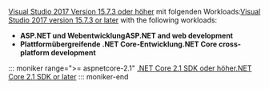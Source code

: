 <span data-ttu-id="c3c36-101">[Visual Studio 2017 Version 15.7.3 oder höher](https://www.microsoft.com/net/download/windows) mit folgenden Workloads:</span><span class="sxs-lookup"><span data-stu-id="c3c36-101">[Visual Studio 2017 version 15.7.3 or later](https://www.microsoft.com/net/download/windows) with the following workloads:</span></span>

* <span data-ttu-id="c3c36-102">**ASP.NET und Webentwicklung**</span><span class="sxs-lookup"><span data-stu-id="c3c36-102">**ASP.NET and web development**</span></span>
* <span data-ttu-id="c3c36-103">**Plattformübergreifende .NET Core-Entwicklung**</span><span class="sxs-lookup"><span data-stu-id="c3c36-103">**.NET Core cross-platform development**</span></span>

::: moniker range=">= aspnetcore-2.1"
[<span data-ttu-id="c3c36-104">.NET Core 2.1 SDK oder höher</span><span class="sxs-lookup"><span data-stu-id="c3c36-104">.NET Core 2.1 SDK or later</span></span>](https://www.microsoft.com/net/download/windows)
::: moniker-end
